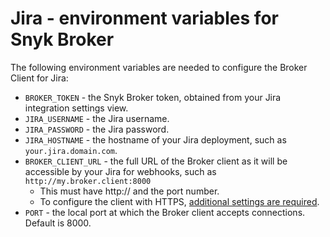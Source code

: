 # Jira - environment variables for Snyk Broker

The following environment variables are needed to configure the Broker Client for Jira:

* `BROKER_TOKEN` - the Snyk Broker token, obtained from your Jira integration settings view.
* `JIRA_USERNAME` - the Jira username.
* `JIRA_PASSWORD` - the Jira password.
* `JIRA_HOSTNAME` - the hostname of your Jira deployment, such as `your.jira.domain.com`.
* `BROKER_CLIENT_URL` - the full URL of the Broker client as it will be accessible by your Jira for webhooks, such as `http://my.broker.client:8000`
  * This must have http:// and the port number.
  * To configure the client with HTTPS, [additional settings are required](https://docs.snyk.io/snyk-admin/snyk-broker/install-and-configure-broker-using-docker/advanced-configuration-for-snyk-broker-docker-installation/https-for-broker-client-with-docker).
* `PORT` - the local port at which the Broker client accepts connections. Default is 8000.
